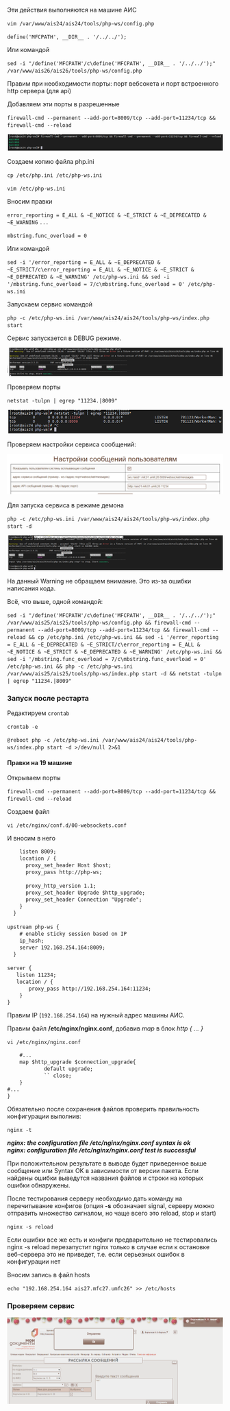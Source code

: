Эти действия выполняются на машине АИС

`vim /var/www/ais24/ais24/tools/php-ws/config.php`

`define('MFCPATH', __DIR__ . '/../../');`

Или командой

`sed -i "/define('MFCPATH'/c\define('MFCPATH', __DIR__ . '/../../');" /var/www/ais26/ais26/tools/php-ws/config.php`

Правим при необходимости порты: порт вебсокета и порт встроенного http сервера (для api)

Добавляем эти порты в разрешенные

`firewall-cmd --permanent --add-port=8009/tcp --add-port=11234/tcp && firewall-cmd --reload`

![firewall_config_ws_ports.png](../Files/firewall_config_ws_ports.png)

Создаем копию файла php.ini

`cp /etc/php.ini /etc/php-ws.ini`

`vim /etc/php-ws.ini`

Вносим правки

`error_reporting = E_ALL & ~E_NOTICE & ~E_STRICT & ~E_DEPRECATED & ~E_WARNING` `...`

`mbstring.func_overload = 0`

Или командой

`sed -i '/error_reporting = E_ALL & ~E_DEPRECATED & ~E_STRICT/c\error_reporting = E_ALL & ~E_NOTICE & ~E_STRICT & ~E_DEPRECATED & ~E_WARNING' /etc/php-ws.ini && sed -i '/mbstring.func_overload = 7/c\mbstring.func_overload = 0' /etc/php-ws.ini`

Запускаем сервис командой

`php -c /etc/php-ws.ini /var/www/ais24/ais24/tools/php-ws/index.php start`

Сервис запускается в DEBUG режиме.

![php_ws_start.png](../Files/php_ws_start.png)

Проверяем порты

`netstat -tulpn | egrep "11234.|8009"`

![netstat_11234.png](../Files/netstat_11234.png)

Проверяем настройки сервиса сообщений:

![settings_ws_messages.png](../Files/settings_ws_messages.png)

Для запуска сервиса в режиме демона

`php -c /etc/php-ws.ini /var/www/ais24/ais24/tools/php-ws/index.php start -d`

![php_websocket_start.png](../Files/php_websocket_start.png)

На данный Warning не обращаем внимание. Это из-за ошибки написания кода.

Всё, что выше, одной командой:

`sed -i "/define('MFCPATH'/c\define('MFCPATH', __DIR__ . '/../../');" /var/www/ais25/ais25/tools/php-ws/config.php && firewall-cmd --permanent --add-port=8009/tcp --add-port=11234/tcp && firewall-cmd --reload && cp /etc/php.ini /etc/php-ws.ini && sed -i '/error_reporting = E_ALL & ~E_DEPRECATED & ~E_STRICT/c\error_reporting = E_ALL & ~E_NOTICE & ~E_STRICT & ~E_DEPRECATED & ~E_WARNING' /etc/php-ws.ini && sed -i '/mbstring.func_overload = 7/c\mbstring.func_overload = 0' /etc/php-ws.ini && php -c /etc/php-ws.ini /var/www/ais25/ais25/tools/php-ws/index.php start -d && netstat -tulpn | egrep "11234.|8009"`

### Запуск после рестарта

Редактируем `crontab`

`crontab -e`

`@reboot php -c /etc/php-ws.ini /var/www/ais24/ais24/tools/php-ws/index.php start -d >/dev/null 2>&1`

#### Правки на 19 машине

Открываем порты

`firewall-cmd --permanent --add-port=8009/tcp --add-port=11234/tcp && firewall-cmd --reload`

Создаем файл

`vi /etc/nginx/conf.d/00-websockets.conf`

И вносим в него

```server {
    listen 8009;
    location / {
      proxy_set_header Host $host;
      proxy_pass http://php-ws;

      proxy_http_version 1.1;
      proxy_set_header Upgrade $http_upgrade;
      proxy_set_header Connection "Upgrade";
    }
  }

upstream php-ws {
    # enable sticky session based on IP
    ip_hash;
    server 192.168.254.164:8009;
  }

server {
   listen 11234;
   location / {
       proxy_pass http://192.168.254.164:11234;
    }
}
```

Правим IP (`192.168.254.164`) на нужный адрес машины АИС.

Правим файл **/etc/nginx/nginx.conf**, добавив _map_ в блок _http { … }_

`vi /etc/nginx/nginx.conf`

```http {
    #...
    map $http_upgrade $connection_upgrade{
            default upgrade;
            `` close;    
    }
#...
}
```

Обязательно после сохранения файлов проверить правильность конфигурации выполнив:

`nginx -t`

_**nginx: the configuration file /etc/nginx/nginx.conf syntax is ok**_  
_**nginx: configuration file /etc/nginx/nginx.conf test is successful**_

При положительном результате в выводе будет приведенное выше сообщение или Syntax OK в зависимости от версии пакета. Если найдены ошибки выведутся названия файлов и строки на которых ошибки обнаружены.

После тестирования серверу необходимо дать команду на перечитывание конфигов (опция **-s** обозначает signal, серверу можно отправить множество сигналом, но чаще всего это reload, stop и start)

`nginx -s reload`

Если ошибки все же есть и конфиги предварительно не тестировались nginx -s reload перезапустит nginx только в случае если к остановке веб-сервера это не приведет, т.е. если серьезных ошибок в конфигурации нет

Вносим запись в файл hosts

`echo "192.168.254.164 ais27.mfc27.umfc26" >> /etc/hosts`

### Проверяем сервис

![send_status.png](../Files/send_status.png)

